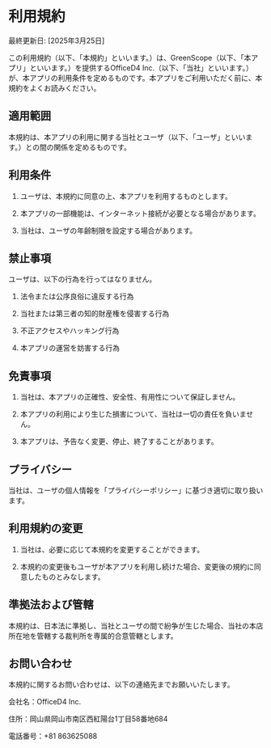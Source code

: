 # 利用規約

最終更新日: [2025年3月25日]

この利用規約（以下、「本規約」といいます。）は、GreenScope（以下、「本アプリ」といいます。）を提供するOfficeD4 Inc.（以下、「当社」といいます。）が、本アプリの利用条件を定めるものです。本アプリをご利用いただく前に、本規約をよくお読みください。

## 適用範囲

本規約は、本アプリの利用に関する当社とユーザ（以下、「ユーザ」といいます。）との間の関係を定めるものです。

## 利用条件

1. ユーザは、本規約に同意の上、本アプリを利用するものとします。

1. 本アプリの一部機能は、インターネット接続が必要となる場合があります。

1. 当社は、ユーザの年齢制限を設定する場合があります。

## 禁止事項

ユーザは、以下の行為を行ってはなりません。

1. 法令または公序良俗に違反する行為

1. 当社または第三者の知的財産権を侵害する行為

1. 不正アクセスやハッキング行為

1. 本アプリの運営を妨害する行為

## 免責事項

1. 当社は、本アプリの正確性、安全性、有用性について保証しません。

1. 本アプリの利用により生じた損害について、当社は一切の責任を負いません。

1. 本アプリは、予告なく変更、停止、終了することがあります。

## プライバシー

当社は、ユーザの個人情報を「プライバシーポリシー」に基づき適切に取り扱います。

## 利用規約の変更

1. 当社は、必要に応じて本規約を変更することができます。

1. 本規約の変更後もユーザが本アプリを利用し続けた場合、変更後の規約に同意したものとみなします。

## 準拠法および管轄

本規約は、日本法に準拠し、当社とユーザの間で紛争が生じた場合、当社の本店所在地を管轄する裁判所を専属的合意管轄とします。

## お問い合わせ

本規約に関するお問い合わせは、以下の連絡先までお願いいたします。

会社名：OfficeD4 Inc.

住所：岡山県岡山市南区西紅陽台1丁目58番地684

電話番号：+81 863625088